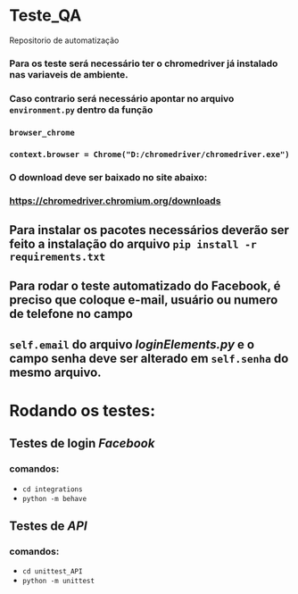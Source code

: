 # Teste_QA
 Repositorio de automatização

### Para os teste será necessário ter o chromedriver já instalado nas variaveis de ambiente. 
### Caso contrario será necessário apontar no arquivo `environment.py` dentro da função 
### `browser_chrome`
### ```context.browser = Chrome("D:/chromedriver/chromedriver.exe")```
### O download deve ser baixado no site abaixo:
### https://chromedriver.chromium.org/downloads

## Para instalar os pacotes necessários deverão ser feito a instalação do arquivo `pip install -r requirements.txt`

## Para rodar o teste automatizado do Facebook, é preciso que coloque e-mail, usuário ou numero de telefone no campo
## `self.email` do arquivo *loginElements.py* e o campo senha deve ser alterado em `self.senha` do mesmo arquivo.

# Rodando os testes:
## Testes de login *Facebook*
### comandos:
- `cd integrations`
- `python -m behave`

## Testes de *API*
### comandos:
- `cd unittest_API`
- `python -m unittest`